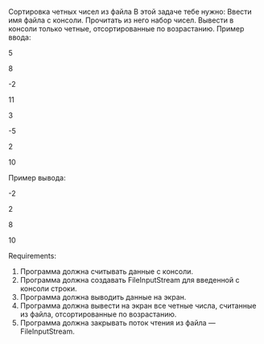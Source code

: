 Сортировка четных чисел из файла
В этой задаче тебе нужно:
Ввести имя файла с консоли.
Прочитать из него набор чисел.
Вывести в консоли только четные, отсортированные по возрастанию.
Пример ввода:

5

8

-2

11

3

-5

2

10

Пример вывода:

-2

2

8

10


Requirements:
1. Программа должна считывать данные с консоли.
2. Программа должна создавать FileInputStream для введенной с консоли строки.
3. Программа должна выводить данные на экран.
4. Программа должна вывести на экран все четные числа, считанные из файла, отсортированные по возрастанию.
5. Программа должна закрывать поток чтения из файла — FileInputStream.

